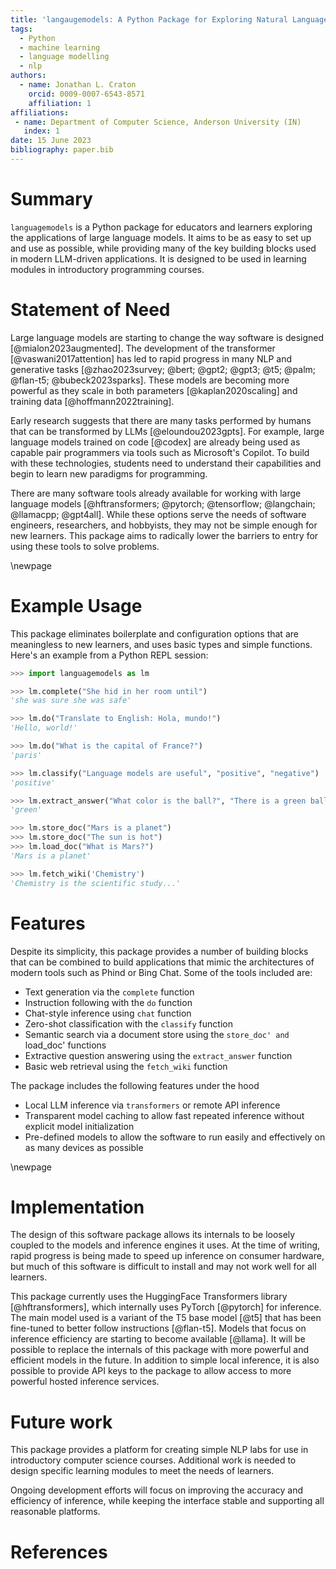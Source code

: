 ```yaml
---
title: 'langaugemodels: A Python Package for Exploring Natural Language Processing'
tags:
  - Python
  - machine learning
  - language modelling
  - nlp
authors:
  - name: Jonathan L. Craton
    orcid: 0009-0007-6543-8571
    affiliation: 1
affiliations:
 - name: Department of Computer Science, Anderson University (IN)
   index: 1
date: 15 June 2023
bibliography: paper.bib
---
```


# Summary

`languagemodels` is a Python package for educators and learners exploring the applications of large language models. It aims to be as easy to set up and use as possible, while providing many of the key building blocks used in modern LLM-driven applications. It is designed to be used in learning modules in introductory programming courses.

# Statement of Need

Large language models are starting to change the way software is designed [@mialon2023augmented]. The development of the transformer [@vaswani2017attention] has led to rapid progress in many NLP and generative tasks [@zhao2023survey; @bert; @gpt2; @gpt3; @t5; @palm; @flan-t5; @bubeck2023sparks]. These models are becoming more powerful as they scale in both parameters [@kaplan2020scaling] and training data [@hoffmann2022training].

Early research suggests that there are many tasks performed by humans that can be transformed by LLMs [@eloundou2023gpts]. For example, large language models trained on code [@codex] are already being used as capable pair programmers via tools such as Microsoft's Copilot. To build with these technologies, students need to understand their capabilities and begin to learn new paradigms for programming.

There are many software tools already available for working with large language models [@hftransformers; @pytorch; @tensorflow; @langchain; @llamacpp; @gpt4all]. While these options serve the needs of software engineers, researchers, and hobbyists, they may not be simple enough for new learners. This package aims to radically lower the barriers to entry for using these tools to solve problems.

\newpage

# Example Usage

This package eliminates boilerplate and configuration options that are meaningless to new learners, and uses basic types and simple functions. Here's an example from a Python REPL session:

```python
>>> import languagemodels as lm

>>> lm.complete("She hid in her room until")
'she was sure she was safe'

>>> lm.do("Translate to English: Hola, mundo!")
'Hello, world!'

>>> lm.do("What is the capital of France?")
'paris'

>>> lm.classify("Language models are useful", "positive", "negative")
'positive'

>>> lm.extract_answer("What color is the ball?", "There is a green ball and a red box")
'green'

>>> lm.store_doc("Mars is a planet")
>>> lm.store_doc("The sun is hot")
>>> lm.load_doc("What is Mars?")
'Mars is a planet'

>>> lm.fetch_wiki('Chemistry')
'Chemistry is the scientific study...'
```

# Features

Despite its simplicity, this package provides a number of building blocks that can be combined to build applications that mimic the architectures of modern tools such as Phind or Bing Chat. Some of the tools included are:

- Text generation via the `complete` function
- Instruction following with the `do` function
- Chat-style inference using `chat` function
- Zero-shot classification with the `classify` function
- Semantic search via a document store using the `store_doc' and `load_doc' functions
- Extractive question answering using the `extract_answer` function
- Basic web retrieval using the `fetch_wiki` function

The package includes the following features under the hood

- Local LLM inference via `transformers` or remote API inference
- Transparent model caching to allow fast repeated inference without explicit model initialization
- Pre-defined models to allow the software to run easily and effectively on as many devices as possible

\newpage

# Implementation

The design of this software package allows its internals to be loosely coupled to the models and inference engines it uses. At the time of writing, rapid progress is being made to speed up inference on consumer hardware, but much of this software is difficult to install and may not work well for all learners.

This package currently uses the HuggingFace Transformers library [@hftransformers], which internally uses PyTorch [@pytorch] for inference. The main model used is a variant of the T5 base model [@t5] that has been fine-tuned to better follow instructions [@flan-t5]. Models that focus on inference efficiency are starting to become available [@llama]. It will be possible to replace the internals of this package with more powerful and efficient models in the future. In addition to simple local inference, it is also possible to provide API keys to the package to allow access to more powerful hosted inference services.

# Future work

This package provides a platform for creating simple NLP labs for use in introductory computer science courses. Additional work is needed to design specific learning modules to meet the needs of learners.

Ongoing development efforts will focus on improving the accuracy and efficiency of inference, while keeping the interface stable and supporting all reasonable platforms.

# References